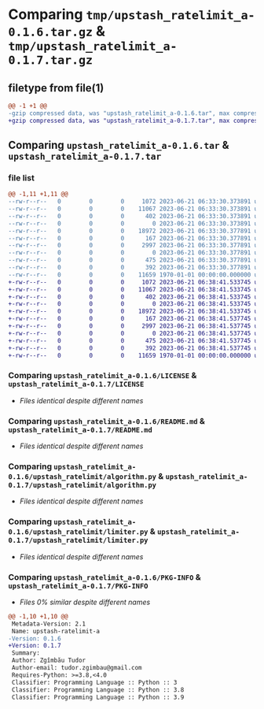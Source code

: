 # Comparing `tmp/upstash_ratelimit_a-0.1.6.tar.gz` & `tmp/upstash_ratelimit_a-0.1.7.tar.gz`

## filetype from file(1)

```diff
@@ -1 +1 @@
-gzip compressed data, was "upstash_ratelimit_a-0.1.6.tar", max compression
+gzip compressed data, was "upstash_ratelimit_a-0.1.7.tar", max compression
```

## Comparing `upstash_ratelimit_a-0.1.6.tar` & `upstash_ratelimit_a-0.1.7.tar`

### file list

```diff
@@ -1,11 +1,11 @@
--rw-r--r--   0        0        0     1072 2023-06-21 06:33:30.373891 upstash_ratelimit_a-0.1.6/LICENSE
--rw-r--r--   0        0        0    11067 2023-06-21 06:33:30.373891 upstash_ratelimit_a-0.1.6/README.md
--rw-r--r--   0        0        0      402 2023-06-21 06:33:30.373891 upstash_ratelimit_a-0.1.6/pyproject.toml
--rw-r--r--   0        0        0        0 2023-06-21 06:33:30.373891 upstash_ratelimit_a-0.1.6/upstash_ratelimit/__init__.py
--rw-r--r--   0        0        0    18972 2023-06-21 06:33:30.377891 upstash_ratelimit_a-0.1.6/upstash_ratelimit/algorithm.py
--rw-r--r--   0        0        0      167 2023-06-21 06:33:30.377891 upstash_ratelimit_a-0.1.6/upstash_ratelimit/config.py
--rw-r--r--   0        0        0     2997 2023-06-21 06:33:30.377891 upstash_ratelimit_a-0.1.6/upstash_ratelimit/limiter.py
--rw-r--r--   0        0        0        0 2023-06-21 06:33:30.377891 upstash_ratelimit_a-0.1.6/upstash_ratelimit/py.typed
--rw-r--r--   0        0        0      475 2023-06-21 06:33:30.377891 upstash_ratelimit_a-0.1.6/upstash_ratelimit/schema/response.py
--rw-r--r--   0        0        0      392 2023-06-21 06:33:30.377891 upstash_ratelimit_a-0.1.6/upstash_ratelimit/utils/time.py
--rw-r--r--   0        0        0    11659 1970-01-01 00:00:00.000000 upstash_ratelimit_a-0.1.6/PKG-INFO
+-rw-r--r--   0        0        0     1072 2023-06-21 06:38:41.533745 upstash_ratelimit_a-0.1.7/LICENSE
+-rw-r--r--   0        0        0    11067 2023-06-21 06:38:41.533745 upstash_ratelimit_a-0.1.7/README.md
+-rw-r--r--   0        0        0      402 2023-06-21 06:38:41.533745 upstash_ratelimit_a-0.1.7/pyproject.toml
+-rw-r--r--   0        0        0        0 2023-06-21 06:38:41.533745 upstash_ratelimit_a-0.1.7/upstash_ratelimit/__init__.py
+-rw-r--r--   0        0        0    18972 2023-06-21 06:38:41.533745 upstash_ratelimit_a-0.1.7/upstash_ratelimit/algorithm.py
+-rw-r--r--   0        0        0      167 2023-06-21 06:38:41.537745 upstash_ratelimit_a-0.1.7/upstash_ratelimit/config.py
+-rw-r--r--   0        0        0     2997 2023-06-21 06:38:41.537745 upstash_ratelimit_a-0.1.7/upstash_ratelimit/limiter.py
+-rw-r--r--   0        0        0        0 2023-06-21 06:38:41.537745 upstash_ratelimit_a-0.1.7/upstash_ratelimit/py.typed
+-rw-r--r--   0        0        0      475 2023-06-21 06:38:41.537745 upstash_ratelimit_a-0.1.7/upstash_ratelimit/schema/response.py
+-rw-r--r--   0        0        0      392 2023-06-21 06:38:41.537745 upstash_ratelimit_a-0.1.7/upstash_ratelimit/utils/time.py
+-rw-r--r--   0        0        0    11659 1970-01-01 00:00:00.000000 upstash_ratelimit_a-0.1.7/PKG-INFO
```

### Comparing `upstash_ratelimit_a-0.1.6/LICENSE` & `upstash_ratelimit_a-0.1.7/LICENSE`

 * *Files identical despite different names*

### Comparing `upstash_ratelimit_a-0.1.6/README.md` & `upstash_ratelimit_a-0.1.7/README.md`

 * *Files identical despite different names*

### Comparing `upstash_ratelimit_a-0.1.6/upstash_ratelimit/algorithm.py` & `upstash_ratelimit_a-0.1.7/upstash_ratelimit/algorithm.py`

 * *Files identical despite different names*

### Comparing `upstash_ratelimit_a-0.1.6/upstash_ratelimit/limiter.py` & `upstash_ratelimit_a-0.1.7/upstash_ratelimit/limiter.py`

 * *Files identical despite different names*

### Comparing `upstash_ratelimit_a-0.1.6/PKG-INFO` & `upstash_ratelimit_a-0.1.7/PKG-INFO`

 * *Files 0% similar despite different names*

```diff
@@ -1,10 +1,10 @@
 Metadata-Version: 2.1
 Name: upstash-ratelimit-a
-Version: 0.1.6
+Version: 0.1.7
 Summary: 
 Author: Zgîmbău Tudor
 Author-email: tudor.zgimbau@gmail.com
 Requires-Python: >=3.8,<4.0
 Classifier: Programming Language :: Python :: 3
 Classifier: Programming Language :: Python :: 3.8
 Classifier: Programming Language :: Python :: 3.9
```

